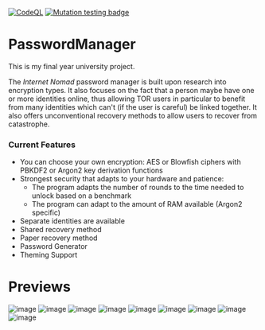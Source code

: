 [![CodeQL](https://github.com/c3ypt1c/PasswordManager/actions/workflows/codeql-analysis.yml/badge.svg)](https://github.com/c3ypt1c/PasswordManager/actions/workflows/codeql-analysis.yml) [![Mutation testing badge](https://img.shields.io/endpoint?style=flat&url=https%3A%2F%2Fbadge-api.stryker-mutator.io%2Fgithub.com%2Fc3ypt1c%2FPasswordManager%2Fmaster)](https://dashboard.stryker-mutator.io/reports/github.com/c3ypt1c/PasswordManager/master)

# PasswordManager

This is my final year university project.

The *Internet Nomad* password manager is built upon research into encryption types. It also focuses on the fact that a person maybe have one or more identities online, thus allowing TOR users in particular to benefit from many identities which can't (if the user is careful) be linked together. It also offers unconventional recovery methods to allow users to recover from catastrophe. 

### Current Features
 - You can choose your own encryption: AES or Blowfish ciphers with PBKDF2 or Argon2 key derivation functions
 - Strongest security that adapts to your hardware and patience:
   - The program adapts the number of rounds to the time needed to unlock based on a benchmark
   - The program can adapt to the amount of RAM available (Argon2 specific)
 - Separate identities are available
 - Shared recovery method
 - Paper recovery method
 - Password Generator
 - Theming Support

# Previews
![image](https://user-images.githubusercontent.com/17202074/128949338-d75e0f14-57c7-4e9c-bc8b-8abd585abfef.png)
![image](https://user-images.githubusercontent.com/17202074/128949423-e73d9a12-e685-46d2-885f-0659d0ce500f.png)
![image](https://user-images.githubusercontent.com/17202074/128949711-2b183863-c1b1-4f07-afed-00bdc4f6d9ee.png)
![image](https://user-images.githubusercontent.com/17202074/128949492-b7fd1edf-8b1f-44bb-892f-43a73959ba37.png)
![image](https://user-images.githubusercontent.com/17202074/128949623-0b58ba66-6749-41be-8e1c-234e79e33f6a.png)
![image](https://user-images.githubusercontent.com/17202074/128949521-f74d5d83-b7ee-48bc-a6ed-01c79524e63c.png)
![image](https://user-images.githubusercontent.com/17202074/128949549-7121b81d-bb83-4206-b3ff-cd992514cf00.png)
![image](https://user-images.githubusercontent.com/17202074/128949572-a39800ce-dd3c-4b74-90ce-2a1a0efd2f3c.png)
![image](https://user-images.githubusercontent.com/17202074/128949651-5f9e2734-3310-4b27-bf44-f1f90062c313.png)

